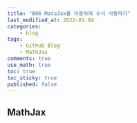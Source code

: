 ```yaml
---
title: "B06 MataJax를 이용하여 수식 사용하기"
last_modified_at: 2022-01-04
categories:
    - blog
tags:
    - Github Blog
    - MathJax
comments: true
use_math: true
toc: true
toc_sticky: true
published: false
---
```


## MathJax